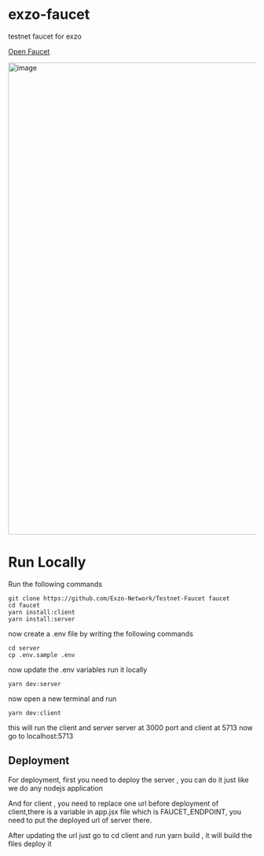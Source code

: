 # exzo-faucet
testnet faucet for exzo

<a href="https://exzo-faucet.netlify.app/">Open Faucet</a>



<img width="960" alt="image" src="https://github.com/raebeatrose4/exzo-faucet/assets/139626898/1f8e6d4c-fb10-4065-954b-61c49faed74a">

# Run Locally
Run the following commands 
```
git clone https://github.com/Exzo-Network/Testnet-Faucet faucet
cd faucet
yarn install:client
yarn install:server
```

now create a .env file by writing the following commands
```
cd server
cp .env.sample .env
```

now update the .env variables
run it locally 

```
yarn dev:server
```

now open a new terminal and run 

```
yarn dev:client
```
this will run the client and server
server at 3000 port and client at 5713
now go to localhost:5713

## Deployment
For deployment, first you need to deploy the server , you can do it just like we do any nodejs application

And for client , you need to replace one url before deployment of client,there is a variable in app.jsx file which is FAUCET_ENDPOINT, you need to put the deployed url of server there.

After updating the url just go to cd client and run yarn build , it will build the files deploy it 
